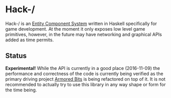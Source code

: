 # Hack-/

Hack-/ is an [Entity Component System](https://en.wikipedia.org/wiki/Entity%E2%80%93component%E2%80%93system) written in Haskell specifically for game development. At the moment it only exposes low level game primitives, however, in the future may have networking and graphical APIs added as time permits.

## Status

**Experimental!** While the API is currently in a good place (2016-11-09) the performance and correctness of the code is currently being verified as the primary driving project [Armored Bits](https://armoredbits.com) is being refactored on top of it. It is not recommended to actually try to use this library in any way shape or form for the time being.
